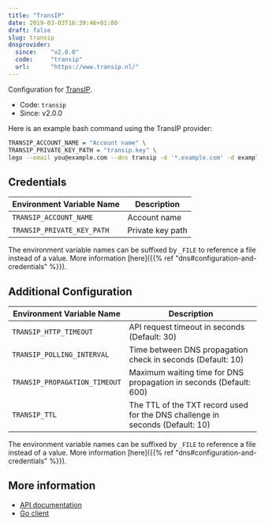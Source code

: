 ```yaml
---
title: "TransIP"
date: 2019-03-03T16:39:46+01:00
draft: false
slug: transip
dnsprovider:
  since:    "v2.0.0"
  code:     "transip"
  url:      "https://www.transip.nl/"
---
```


<!-- THIS DOCUMENTATION IS AUTO-GENERATED. PLEASE DO NOT EDIT. -->
<!-- providers/dns/transip/transip.toml -->
<!-- THIS DOCUMENTATION IS AUTO-GENERATED. PLEASE DO NOT EDIT. -->


Configuration for [TransIP](https://www.transip.nl/).


<!--more-->

- Code: `transip`
- Since: v2.0.0


Here is an example bash command using the TransIP provider:

```bash
TRANSIP_ACCOUNT_NAME = "Account name" \
TRANSIP_PRIVATE_KEY_PATH = "transip.key" \
lego --email you@example.com --dns transip -d '*.example.com' -d example.com run
```




## Credentials

| Environment Variable Name | Description |
|-----------------------|-------------|
| `TRANSIP_ACCOUNT_NAME` | Account name |
| `TRANSIP_PRIVATE_KEY_PATH` | Private key path |

The environment variable names can be suffixed by `_FILE` to reference a file instead of a value.
More information [here]({{% ref "dns#configuration-and-credentials" %}}).


## Additional Configuration

| Environment Variable Name | Description |
|--------------------------------|-------------|
| `TRANSIP_HTTP_TIMEOUT` | API request timeout in seconds (Default: 30) |
| `TRANSIP_POLLING_INTERVAL` | Time between DNS propagation check in seconds (Default: 10) |
| `TRANSIP_PROPAGATION_TIMEOUT` | Maximum waiting time for DNS propagation in seconds (Default: 600) |
| `TRANSIP_TTL` | The TTL of the TXT record used for the DNS challenge in seconds (Default: 10) |

The environment variable names can be suffixed by `_FILE` to reference a file instead of a value.
More information [here]({{% ref "dns#configuration-and-credentials" %}}).




## More information

- [API documentation](https://api.transip.eu/rest/docs.html)
- [Go client](https://github.com/transip/gotransip)

<!-- THIS DOCUMENTATION IS AUTO-GENERATED. PLEASE DO NOT EDIT. -->
<!-- providers/dns/transip/transip.toml -->
<!-- THIS DOCUMENTATION IS AUTO-GENERATED. PLEASE DO NOT EDIT. -->
